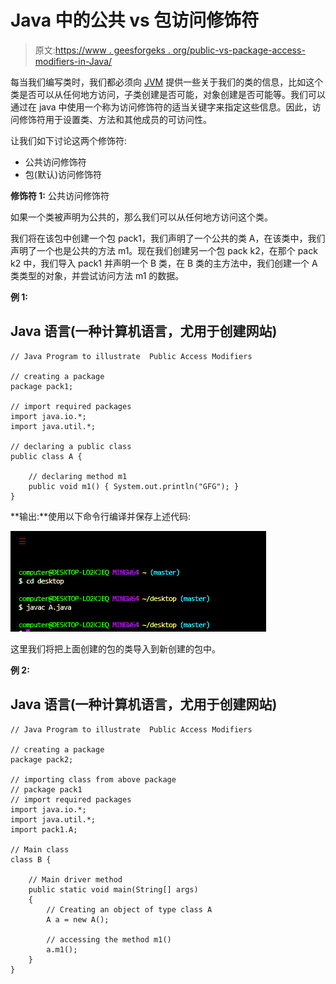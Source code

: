 # Java 中的公共 vs 包访问修饰符

> 原文:[https://www . geesforgeks . org/public-vs-package-access-modifiers-in-Java/](https://www.geeksforgeeks.org/public-vs-package-access-modifiers-in-java/)

每当我们编写类时，我们都必须向 [JVM](https://www.geeksforgeeks.org/jvm-works-jvm-architecture/) 提供一些关于我们的类的信息，比如这个类是否可以从任何地方访问，子类创建是否可能，对象创建是否可能等。我们可以通过在 java 中使用一个称为访问修饰符的适当关键字来指定这些信息。因此，访问修饰符用于设置类、方法和其他成员的可访问性。

让我们如下讨论这两个修饰符:

*   公共访问修饰符
*   包(默认)访问修饰符

**修饰符 1:** 公共访问修饰符

如果一个类被声明为公共的，那么我们可以从任何地方访问这个类。

我们将在该包中创建一个包 pack1，我们声明了一个公共的类 A，在该类中，我们声明了一个也是公共的方法 m1。现在我们创建另一个包 pack k2，在那个 pack k2 中，我们导入 pack1 并声明一个 B 类，在 B 类的主方法中，我们创建一个 A 类类型的对象，并尝试访问方法 m1 的数据。

**例 1:**

## Java 语言(一种计算机语言，尤用于创建网站)

```
// Java Program to illustrate  Public Access Modifiers

// creating a package
package pack1;

// import required packages
import java.io.*;
import java.util.*;

// declaring a public class
public class A {

    // declaring method m1
    public void m1() { System.out.println("GFG"); }
}
```

**输出:**使用以下命令行编译并保存上述代码:

![](img/bed632cb86ad994768779e0946c21055.png)

这里我们将把上面创建的包的类导入到新创建的包中。

**例 2:**

## Java 语言(一种计算机语言，尤用于创建网站)

```
// Java Program to illustrate  Public Access Modifiers

// creating a package
package pack2;

// importing class from above package
// package pack1
// import required packages
import java.io.*;
import java.util.*;
import pack1.A;

// Main class
class B {

    // Main driver method
    public static void main(String[] args)
    {
        // Creating an object of type class A
        A a = new A();

        // accessing the method m1()
        a.m1();
    }
}
```